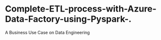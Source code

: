 # Complete-ETL-process-with-Azure-Data-Factory-using-Pyspark-.
A Business Use Case on Data Engineering
